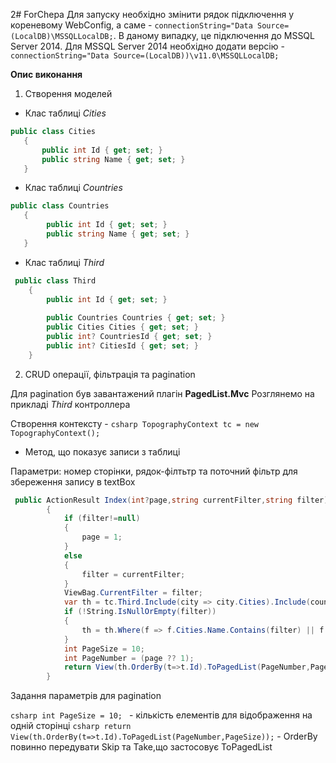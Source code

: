 2# ForChepa
Для запуску необхідно змінити рядок підключення у кореневому WebConfig, а саме - ```connectionString="Data Source=(LocalDB)\MSSQLLocalDB;```.
В даному випадку, це підключення до MSSQL Server 2014. Для  MSSQL Server 2014 необхідно додати версію - ```connectionString="Data Source=(LocalDB))\v11.0\MSSQLLocalDB;```


**Опис виконання**

1) Створення моделей
- Клас таблиці *Cities*

 ```csharp 
 public class Cities
    {
        public int Id { get; set; }
        public string Name { get; set; }
    }
```
- Клас таблиці *Countries*

```csharp 
public class Countries
   {
        public int Id { get; set; }
        public string Name { get; set; }
   }
```

- Клас таблиці *Third*

```csharp
 public class Third
    {
        public int Id { get; set; }
       
        public Countries Countries { get; set; }
        public Cities Cities { get; set; }
        public int? CountriesId { get; set; }
        public int? CitiesId { get; set; }
    }
```

2) CRUD операції, фільтрація та pagination

Для pagination був завантажений плагін  **PagedList.Mvc**
Розглянемо на прикладі *Third* контроллера

Створення контексту - ```csharp TopographyContext tc = new TopographyContext();```

- Метод, що показує записи з таблиці

Параметри: номер сторінки, рядок-філтьтр та поточний фільтр для збереження запису в textBox
```csharp
 public ActionResult Index(int?page,string currentFilter,string filter)
        {
            if (filter!=null)
            {
                page = 1;
            }
            else
            {
                filter = currentFilter;
            }
            ViewBag.CurrentFilter = filter;
            var th = tc.Third.Include(city => city.Cities).Include(country => country.Countries);
            if (!String.IsNullOrEmpty(filter))
            {
                th = th.Where(f => f.Cities.Name.Contains(filter) || f.Countries.Name.Contains(filter));
            }
            int PageSize = 10;
            int PageNumber = (page ?? 1);
            return View(th.OrderBy(t=>t.Id).ToPagedList(PageNumber,PageSize));
        }
```
 Задання параметрів для pagination
 
 ```csharp int PageSize = 10; ``` - кількість елементів для відображення на одній сторінці
```csharp return View(th.OrderBy(t=>t.Id).ToPagedList(PageNumber,PageSize));``` - OrderBy повинно передувати Skip та Take,що застосовує ToPagedList


